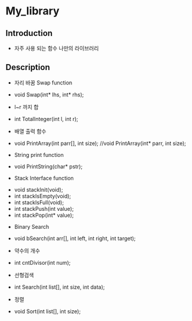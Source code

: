 # My_library

## Introduction
- 자주 사용 되는 함수 나만의 라이브러리

## Description

- 자리 바꿈 Swap function
 * void Swap(int* lhs, int* rhs);
- l~r 까지 합 
 * int TotalInteger(int l, int r);
- 배열 출력 함수
 * void PrintArray(int parr[], int size); //void PrintArray(int* parr, int size);

- String print function
 * void PrintString(char* pstr);

- Stack Interface function
 * void stackInit(void);
 * int stackIsEmpty(void);
 * int stackIsFull(void);
 * int stackPush(int value);
 * int stackPop(int* value);

- Binary Search
 * void bSearch(int arr[], int left, int right, int target);

- 약수의 개수
 * int cntDivisor(int num);
- 선형검색
 * int Search(int list[], int size, int data);
- 정렬 
 * void Sort(int list[], int size);
